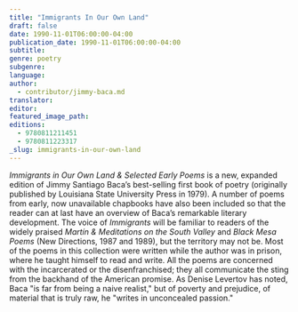 ```yaml
---
title: "Immigrants In Our Own Land"
draft: false
date: 1990-11-01T06:00:00-04:00
publication_date: 1990-11-01T06:00:00-04:00
subtitle:
genre: poetry
subgenre:
language:
author:
  - contributor/jimmy-baca.md
translator:
editor:
featured_image_path:
editions:
  - 9780811211451
  - 9780811223317
_slug: immigrants-in-our-own-land
---
```


_Immigrants in Our Own Land & Selected Early Poems_ is a new, expanded edition of Jimmy Santiago Baca’s best-selling first book of poetry (originally published by Louisiana State University Press in 1979). A number of poems from early, now unavailable chapbooks have also been included so that the reader can at last have an overview of Baca’s remarkable literary development. The voice of _Immigrants_ will be familiar to readers of the widely praised _Martín & Meditations on the South Valley_ and _Black Mesa Poems_ (New Directions, 1987 and 1989), but the territory may not be. Most of the poems in this collection were written while the author was in prison, where he taught himself to read and write. All the poems are concerned with the incarcerated or the disenfranchised; they all communicate the sting from the backhand of the American promise. As Denise Levertov has noted, Baca "is far from being a naive realist," but of poverty and prejudice, of material that is truly raw, he "writes in unconcealed passion."

